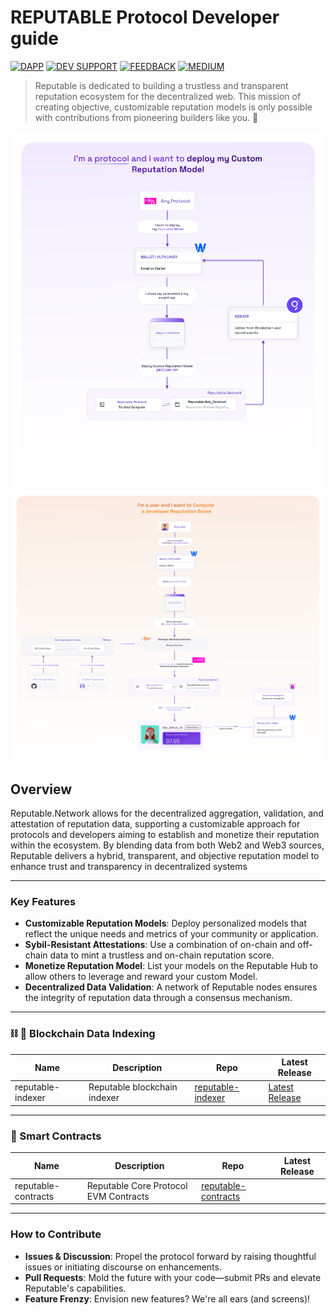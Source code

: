 # REPUTABLE Protocol Developer guide

[![DAPP](https://img.shields.io/badge/DAPP-03BE09)](https://app.reputable.network/leaderboard)
[![DEV SUPPORT](https://img.shields.io/badge/DEV_SUPPORT-BE0303)](https://t.me/reputable_network/6)
[![FEEDBACK](https://img.shields.io/badge/FEEDBACK-purple)](https://bit.ly/...)
[![MEDIUM](https://img.shields.io/badge/Medium-12100E?style=for-the-badge&logo=medium&logoColor=white)](https://medium.com/@Reputable)

> Reputable is dedicated to building a trustless and transparent reputation ecosystem for the decentralized web. This mission of creating objective, customizable reputation models is only possible with contributions from pioneering builders like you. 🫵

![Reputable Protocol Schema_1](/assets/Diagram_DevconApp_Part1.png)
![Reputable Protocol Schema_2](/assets/Diagram_ReputableDapp_Part2.png)

## Overview

Reputable.Network allows for the decentralized aggregation, validation, and attestation of reputation data, supporting a customizable approach for protocols and developers aiming to establish and monetize their reputation within the ecosystem. By blending data from both Web2 and Web3 sources, Reputable delivers a hybrid, transparent, and objective reputation model to enhance trust and transparency in decentralized systems

---

### Key Features

- **Customizable Reputation Models**: Deploy personalized models that reflect the unique needs and metrics of your community or application.
- **Sybil-Resistant Attestations**: Use a combination of on-chain and off-chain data to mint a trustless and on-chain reputation score.
- **Monetize Reputation Model**: List your models on the Reputable Hub to allow others to leverage and reward your custom Model.
- **Decentralized Data Validation**: A network of Reputable nodes ensures the integrity of reputation data through a consensus mechanism.

<!-- ---

### 📝 Docs

| Website                                | Description                       | Repo                                                           |
| -------------------------------------- | --------------------------------- | -------------------------------------------------------------- |
| [docs.near.org](https://docs.near.org) | Reputable Developer Documentation | [near/docs](https://img.shields.io/badge/coming%20soon-8A2BE2) | -->

---

### ⛓️ 🔎 Blockchain Data Indexing

| Name              | Description                  | Repo                                                                    | Latest Release                                                                |
| ----------------- | ---------------------------- | ----------------------------------------------------------------------- | ----------------------------------------------------------------------------- |
| reputable-indexer | Reputable blockchain indexer | [reputable-indexer](https://github.com/reputable-lab/reputable-indexer) | [Latest Release](https://github.com/reputable-lab/reputable-indexer/releases) |

---

### 📝 Smart Contracts

| Name                | Description                           | Repo                                                                        | Latest Release |
| ------------------- | ------------------------------------- | --------------------------------------------------------------------------- | -------------- |
| reputable-contracts | Reputable Core Protocol EVM Contracts | [reputable-contracts](https://github.com/reputable-lab/reputable-contracts) |

---

### How to Contribute

- **Issues & Discussion**: Propel the protocol forward by raising thoughtful issues or initiating discourse on enhancements.
- **Pull Requests**: Mold the future with your code—submit PRs and elevate Reputable's capabilities.
- **Feature Frenzy**: Envision new features? We're all ears (and screens)!
